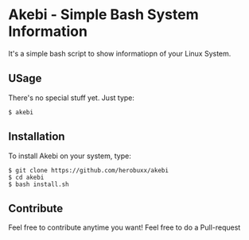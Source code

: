 # Akebi - Simple Bash System Information
It's a simple bash script to show informatiopn of your Linux System.

## USage
There's no special stuff yet. Just type:
```
$ akebi
```

## Installation
To install Akebi on your system, type:
```
$ git clone https://github.com/herobuxx/akebi
$ cd akebi
$ bash install.sh
```

## Contribute
Feel free to contribute anytime you want! Feel free to do a Pull-request
